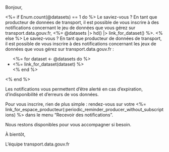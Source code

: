 Bonjour,

<%= if Enum.count(@datasets) == 1 do %>
Le saviez-vous ? En tant que producteur de données de transport, il est possible de vous inscrire à des notifications concernant le jeu de données que vous gérez sur transport.data.gouv.fr, <%= @datasets |> hd() |> link_for_dataset() %>.
<% else %>
Le saviez-vous ? En tant que producteur de données de transport, il est possible de vous inscrire à des notifications concernant les jeux de données que vous gérez sur transport.data.gouv.fr :
<ul>
  <%= for dataset <- @datasets do %>
  <li><%= link_for_dataset(dataset) %></li>
  <% end %>
</ul>
<% end %>

Les notifications vous permettent d’être alerté en cas d’expiration, d’indisponibilité et d’erreurs de vos données.

Pour vous inscrire, rien de plus simple : rendez-vous sur votre <%= link_for_espace_producteur(:periodic_reminder_producer_without_subscriptions) %> dans le menu “Recevoir des notifications”.

Nous restons disponibles pour vous accompagner si besoin.

À bientôt,

L’équipe transport.data.gouv.fr
